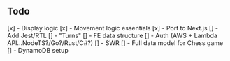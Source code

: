 ## Todo

[x] - Display logic
[x] - Movement logic essentials
[x] - Port to Next.js
[] - Add Jest/RTL
[] - "Turns"
[] - FE data structure
[] - Auth (AWS + Lambda API...NodeTS?/Go?/Rust/C#?)
[] - SWR
[] - Full data model for Chess game
[] - DynamoDB setup
